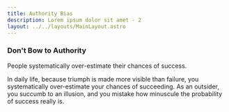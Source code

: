 ```yaml
---
title: Authority Bias
description: Lorem ipsum dolor sit amet - 2
layout: ../../layouts/MainLayout.astro
---
```


### Don't Bow to Authority

People systematically over-estimate their chances of success.


In daily life, because triumph is made more visible than failure, you systematically over-estimate
your chances of succeeding. As an outsider, you succumb to an illusion, and you mistake how minuscule
the probability of success really is.
